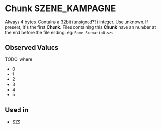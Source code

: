 # Chunk SZENE_KAMPAGNE #

Always 4 bytes. Contains a 32bit (unsigned??) integer.
Use unknown.
If present, it's the first **Chunk**.
Files containing this **Chunk** have an number at the end before the file ending.
eg: `Some Scenario0.szs`

## Observed Values ##

TODO: where

- 0
- 1
- 2
- 3
- 4
- 5

## Used in ##

- [SZS](../szs.md)


